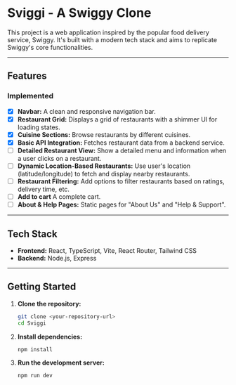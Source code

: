 # Sviggi - A Swiggy Clone

This project is a web application inspired by the popular food delivery service, Swiggy. It's built with a modern tech stack and aims to replicate Swiggy's core functionalities.

---

## Features

### Implemented

- [x] **Navbar:** A clean and responsive navigation bar.
- [x] **Restaurant Grid:** Displays a grid of restaurants with a shimmer UI for loading states.
- [x] **Cuisine Sections:** Browse restaurants by different cuisines.
- [x] **Basic API Integration:** Fetches restaurant data from a backend service.
- [ ] **Detailed Restaurant View:** Show a detailed menu and information when a user clicks on a restaurant.
- [ ] **Dynamic Location-Based Restaurants:** Use user's location (latitude/longitude) to fetch and display nearby restaurants.
- [ ] **Restaurant Filtering:** Add options to filter restaurants based on ratings, delivery time, etc.
- [ ] **Add to cart** A complete cart.
- [ ] **About & Help Pages:** Static pages for "About Us" and "Help & Support".

---

## Tech Stack

- **Frontend:** React, TypeScript, Vite, React Router, Tailwind CSS
- **Backend:** Node.js, Express

---

## Getting Started

1.  **Clone the repository:**
    ```bash
    git clone <your-repository-url>
    cd Sviggi
    ```

2.  **Install dependencies:**
    ```bash
    npm install
    ```

3.  **Run the development server:**
    ```bash
    npm run dev
    ```
